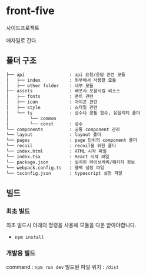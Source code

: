 # front-five
사이드프로젝트

애자일로 간다.


## 폴더 구조
```bash
├── api                 : api 요청/응답 관련 모듈
│   ├── index           : 외부에서 사용할 모듈
│   ├── other folder    : 내부 모듈
├── assets              : 배포시 포함시킬 리소스
│   ├── fonts           : 폰트 관련
│   ├── icon            : 아이콘 관련
│   ├── style           : 스타일 관련
│   └── ts              : 상수나 공통 함수, 유틸리티 폴더
│        └── common
│        └── const      : 상수
└── components          : 공통 component 관리
└── layout              : layout 폴더
└── pages               : page 단위의 component 폴더
└── recoil              : recoil을 위한 폴더
└── index.html          : HTML 시작 파일
└── index.tsx           : React 시작 파일
└── package.json        : 설치된 라이브러리/패키지 정보
└── webpack.config.ts   : 웹팩 설정 파일
└── tsconfig.json       : typescript 설정 파일
```

## 빌드
### 최초 빌드
최초 빌드시 아래의 명령을 사용해 모듈을 다운 받아야합니다.
* `npm install`
### 개발용 빌드
command : `npm run dev`
빌드된 파일 위치 : `/dist`
